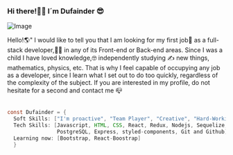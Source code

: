 ### Hi there!🤜🤛 I´m Dufainder 😎

![Image](https://github.com/Dufainder/Dufainder/Definitivo.png)




Hello!🌎" I would like to tell you that I am looking for my first job💼 as a full-stack developer,👨‍💻 in any of its Front-end or Back-end areas. Since I was a child I have loved knowledge,🤓 independently studying ✍️ new things, mathematics, physics, etc. That is why I feel capable of occupying any job as a developer, since I learn what I set out to do too quickly, regardless of the complexity of the subject. If you are interested in my profile, do not hesitate for a second and contact me 📪

```java
		
const Dufainder = {
  Soft Skills: ["I'm proactive", "Team Player", "Creative", "Hard-Working"], 
  Tech Skills: [Javascript, HTML, CSS, React, Redux, Nodejs, Sequelize, 
                PostgreSQL, Express, styled-components, Git and Github],
  Learning now: [Bootstrap, React-Boostrap] 
  }
		
```



